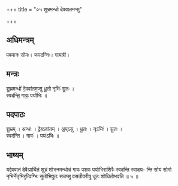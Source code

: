 +++
title = "०५ शुभ्रमन्धो देववातमप्सु"

+++
## अधिमन्त्रम्
पवमानः सोमः। जमदग्निः। गायत्री।

## मन्त्रः
शु॒भ्रमन्धो॑ दे॒ववा॑तम॒प्सु धू॒तो नृभिः॑ सु॒तः ।  
स्वद॑न्ति॒ गावः॒ पयो॑भिः ॥

## पदपाठः
शु॒भ्रम् । अन्धः॑ । दे॒वऽवा॑तम् । अ॒प्ऽसु । धू॒तः । नृऽभिः॑ । सु॒तः ।  
स्वद॑न्ति । गावः॑ । पयः॑ऽभिः ॥

## भाष्यम्
यद्देववातं देवैःप्रार्थितं शुभ्रं शोभनमन्धोन्नं गावः पशवः पयोभिराशिरैः स्वदन्ति स्वादय- न्ति सोयं सोमो नृभिर्नेतृभिरृत्विग्भिः सुतोभिषुतः सन्नप्सु वसतीवरीषु धूतः शोधितोभवति ॥ ५ ॥